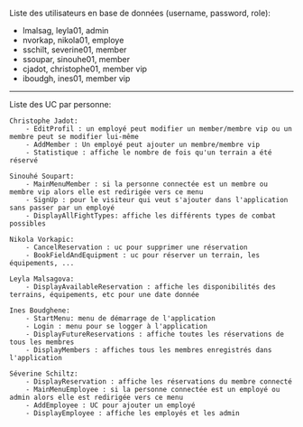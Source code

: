 Liste des utilisateurs en base de données (username, password, role):
- lmalsag, leyla01, admin
- nvorkap, nikola01, employe
- sschilt, severine01, member
- ssoupar, sinouhe01, member
- cjadot, christophe01, member vip
- iboudgh, ines01, member vip

-------------------------------------------------------------------------------------

Liste des UC par personne:
		
	Christophe Jadot:
		- EditProfil : un employé peut modifier un member/membre vip ou un membre peut se modifier lui-même
		- AddMember : Un employé peut ajouter un membre/membre vip
		- Statistique : affiche le nombre de fois qu'un terrain a été réservé
	
	Sinouhé Soupart:
		- MainMenuMember : si la personne connectée est un membre ou membre vip alors elle est redirigée vers ce menu
		- SignUp : pour le visiteur qui veut s'ajouter dans l'application sans passer par un employé
		- DisplayAllFightTypes: affiche les différents types de combat possibles 
		
	Nikola Vorkapic:
		- CancelReservation : uc pour supprimer une réservation
		- BookFieldAndEquipment : uc pour réserver un terrain, les équipements, ...
	
	Leyla Malsagova:
		- DisplayAvailableReservation : affiche les disponibilités des terrains, équipements, etc pour une date donnée
		
	Ines Boudghene:
		- StartMenu: menu de démarrage de l'application
		- Login : menu pour se logger à l'application
		- DisplayFutureReservations : affiche toutes les réservations de tous les membres
		- DisplayMembers : affiches tous les membres enregistrés dans l'application
	
	Séverine Schiltz:
		- DisplayReservation : affiche les réservations du membre connecté
		- MainMenuEmployee : si la personne connectée est un employé ou admin alors elle est redirigée vers ce menu
		- AddEmployee : UC pour ajouter un employé
		- DisplayEmployee : affiche les employés et les admin